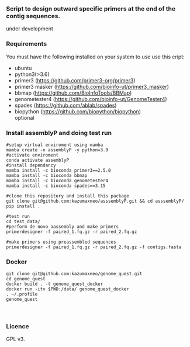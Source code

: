     
### Script to design outward specific primers at the end of the contig sequences.
under development



### Requirements

You must have the following installed on your system to use use this cript:  
* ubuntu  
* python3(>3.6)  
* primer3 (<https://github.com/primer3-org/primer3>)  
* primer3 masker (<https://github.com/bioinfo-ut/primer3_masker>)  
* bbmap (<https://github.com/BioInfoTools/BBMap>)  
* genometester4 (<https://github.com/bioinfo-ut/GenomeTester4>)  
* spades (<https://github.com/ablab/spades>)  
* biopython (<https://github.com/biopython/biopython>)  
optional  



### Install assemblyP and doing test run
    #setup virtual enviroment using mamba
    mamba create -n assemblyP -y python=3.9
    #activate enviroment
    conda activate assemblyP
    #install dependancy
    mamba install -c bioconda primer3==2.5.0
    mamba install -c bioconda bbmap
    mamba install -c bioconda genometester4
    mamba install -c bioconda spades==3.15
        
    #clone this repository and install this package
    git clone git@github.com:kazumaxneo/asssemblyP.git && cd asssemblyP/
    pip install .
    
    #test run
    cd test_data/
    #perform de novo aassembly and make primers
    primerdesigner -f paired_1.fq.gz -r paired_2.fq.gz
    
    #make primers using preassembled sequences
    primerdesigner -f paired_1.fq.gz -r paired_2.fq.gz -f contigs.fasta


### Docker
    
    git clone git@github.com:kazumaxneo/genome_quest.git
    cd genome_quest
    docker build . -t genome_quest_docker
    docker run -itv $PWD:/data/ genome_quest_docker
    . ~/.profile
    genome_quest
　
　
### Licence
GPL v3.



    
        


